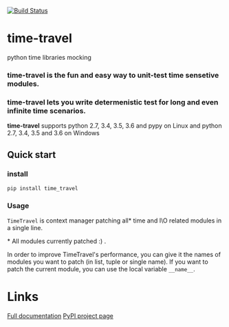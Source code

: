 [![Build Status](https://travis-ci.org/snudler6/time-travel.svg?branch=master)](https://travis-ci.org/snudler6/time-travel)

# time-travel
python time libraries mocking

### time-travel is the fun and easy way to unit-test time sensetive modules.
### time-travel lets you write determenistic test for long and even infinite time scenarios.

**time-travel** supports python 2.7, 3.4, 3.5, 3.6 and pypy on Linux and  python 2.7, 3.4, 3.5 and 3.6 on Windows

## Quick start

### install

```pip install time_travel```

### Usage

`TimeTravel` is context manager patching all* time and I\O related modules in a single line.

\* All modules currently patched :) .

In order to improve TimeTravel's performance, you can give it the names of modules you want to patch (in list, tuple or single name). If you want to patch the current module, you can use the local variable `__name__`.

# Links

[Full documentation](http://time-travel.readthedocs.io/en/latest/)
[PyPI project page](https://pypi.python.org/pypi/time_travel)
